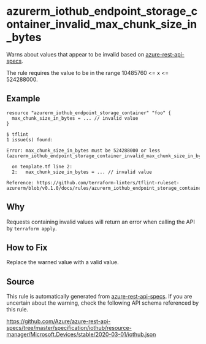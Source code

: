 <!--- This file generated by `tools/apispec-rule-gen/main.go`. DO NOT EDIT --->

# azurerm_iothub_endpoint_storage_container_invalid_max_chunk_size_in_bytes

Warns about values that appear to be invalid based on [azure-rest-api-specs](https://github.com/Azure/azure-rest-api-specs).

The rule requires the value to be in the range 10485760 <= x <= 524288000.

## Example

```hcl
resource "azurerm_iothub_endpoint_storage_container" "foo" {
  max_chunk_size_in_bytes = ... // invalid value
}
```

```
$ tflint
1 issue(s) found:

Error: max_chunk_size_in_bytes must be 524288000 or less (azurerm_iothub_endpoint_storage_container_invalid_max_chunk_size_in_bytes)

  on template.tf line 2:
  2:   max_chunk_size_in_bytes = ... // invalid value

Reference: https://github.com/terraform-linters/tflint-ruleset-azurerm/blob/v0.1.0/docs/rules/azurerm_iothub_endpoint_storage_container_invalid_max_chunk_size_in_bytes.md

```

## Why

Requests containing invalid values will return an error when calling the API by `terraform apply`.

## How to Fix

Replace the warned value with a valid value.

## Source

This rule is automatically generated from [azure-rest-api-specs](https://github.com/Azure/azure-rest-api-specs). If you are uncertain about the warning, check the following API schema referenced by this rule.

https://github.com/Azure/azure-rest-api-specs/tree/master/specification/iothub/resource-manager/Microsoft.Devices/stable/2020-03-01/iothub.json
